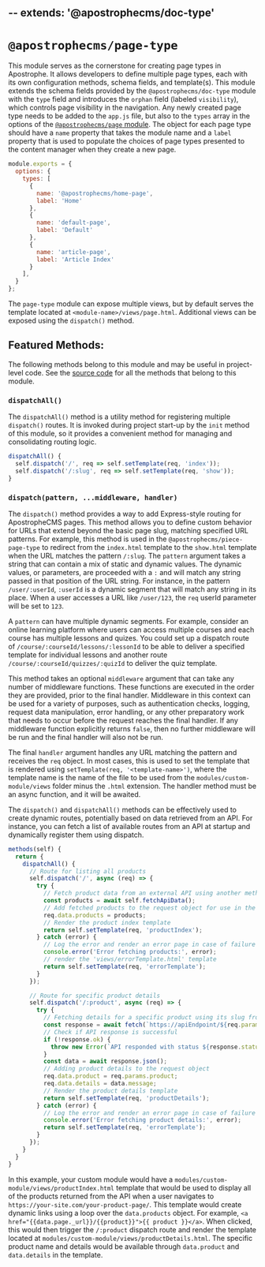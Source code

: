 --
extends: '@apostrophecms/doc-type'
---

# `@apostrophecms/page-type`

<AposRefExtends :module="$frontmatter.extends" />

This module serves as the cornerstone for creating page types in Apostrophe. It allows developers to define multiple page types, each with its own configuration methods, schema fields, and template(s). This module extends the schema fields provided by the `@apostrophecms/doc-type` module with the `type` field and introduces the `orphan` field (labeled `visibility`), which controls page visibility in the navigation. Any newly created page type needs to be added to the `app.js` file, but also to the `types` array in the options of the [`@apostrophecms/page` module](/reference/modules/page.html). The object for each page type should have a `name` property that takes the module name and a `label` property that is used to populate the choices of page types presented to the content manager when they create a new page.

<AposCodeBlock>

```javascript
module.exports = {
  options: {
    types: [
      {
        name: '@apostrophecms/home-page',
        label: 'Home'
      },
      {
        name: 'default-page',
        label: 'Default'
      },
      {
        name: 'article-page',
        label: 'Article Index'
      }
    ],
  }
};
```
  <template v-slot:caption>
    modules/@apostrophecms/page/index.js
  </template>

</AposCodeBlock>

The `page-type` module can expose multiple views, but by default serves the template located at `<module-name>/views/page.html`. Additional views can be exposed using the `dispatch()` method.

## Featured Methods:
The following methods belong to this module and may be useful in project-level code. See the [source code](https://github.com/apostrophecms/apostrophe/tree/main/modules/%40apostrophecms/page-type) for all the methods that belong to this module.

### `dispatchAll()`
The `dispatchAll()` method is a utility method for registering multiple `dispatch()` routes. It is invoked during project start-up by the `init` method of this module, so it provides a convenient method for managing and consolidating routing logic.

<AposCodeBlock>

```javascript
dispatchAll() {
  self.dispatch('/', req => self.setTemplate(req, 'index'));
  self.dispatch('/:slug', req => self.setTemplate(req, 'show'));
}
```

</AposCodeBlock>

### `dispatch(pattern, ...middleware, handler)`
The `dispatch()` method provides a way to add Express-style routing for ApostropheCMS pages. This method allows you to define custom behavior for URLs that extend beyond the basic page slug, matching specified URL patterns. For example, this method is used in the `@apostrophecms/piece-page-type` to redirect from the `index.html` template to the `show.html` template when the URL matches the pattern `/:slug`. The `pattern` argument takes a string that can contain a mix of static and dynamic values. The dynamic values, or parameters, are proceeded with a `:` and will match any string passed in that position of the URL string. For instance, in the pattern `/user/:userId`, `:userId` is a dynamic segment that will match any string in its place. When a user accesses a URL like `/user/123`, the `req` userId parameter will be set to `123`.

A `pattern` can have multiple dynamic segments. For example, consider an online learning platform where users can access multiple courses and each course has multiple lessons and quizes. You could set up a dispatch route of `/course/:courseId/lessons/:lessonId` to be able to deliver a specified template for individual lessons and another route `/course/:courseId/quizzes/:quizId` to deliver the quiz template.

This method takes an optional `middleware` argument that can take any number of middleware functions. These functions are executed in the order they are provided, prior to the final handler. Middleware in this context can be used for a variety of purposes, such as authentication checks, logging, request data manipulation, error handling, or any other preparatory work that needs to occur before the request reaches the final handler. If any middleware function explicitly returns `false`, then no further middleware will be run and the final handler will also not be run.

The final `handler` argument handles any URL matching the pattern and receives the `req` object. In most cases, this is used to set the template that is rendered using `setTemplate(req, '<template-name>')`, where the template name is the name of the file to be used from the `modules/custom-module/views` folder minus the `.html` extension. The handler method must be an async function, and it will be awaited.

The `dispatch()` and `dispatchAll()` methods can be effectively used to create dynamic routes, potentially based on data retrieved from an API. For instance, you can fetch a list of available routes from an API at startup and dynamically register them using dispatch.

```javascript
methods(self) {
  return {
    dispatchAll() {
      // Route for listing all products
      self.dispatch('/', async (req) => {
        try {
          // Fetch product data from an external API using another method
          const products = await self.fetchApiData();
          // Add fetched products to the request object for use in the template
          req.data.products = products;
          // Render the product index template
          return self.setTemplate(req, 'productIndex');
        } catch (error) {
          // Log the error and render an error page in case of failure
          console.error('Error fetching products:', error);
          // render the 'views/errorTemplate.html' template
          return self.setTemplate(req, 'errorTemplate');
        }
      });

      // Route for specific product details
      self.dispatch('/:product', async (req) => {
        try {
          // Fetching details for a specific product using its slug from the URL
          const response = await fetch(`https://apiEndpoint/${req.params.product}`);
          // Check if API response is successful
          if (!response.ok) {
            throw new Error(`API responded with status ${response.status}`);
          }
          const data = await response.json();
          // Adding product details to the request object
          req.data.product = req.params.product;
          req.data.details = data.message;
          // Render the product details template
          return self.setTemplate(req, 'productDetails');
        } catch (error) {
          // Log the error and render an error page in case of failure
          console.error('Error fetching product details:', error);
          return self.setTemplate(req, 'errorTemplate');
        }
      });
    }
  }
}

```
In this example, your custom module would have a `modules/custom-module/views/productIndex.html` template that would be used to display all of the products returned from the API when a user navigates to `https://your-site.com/your-product-page/`. This template would create dynamic links using a loop over the `data.products` object. For example, <span v-pre>`<a href="{{data.page._url}}/{{product}}">{{ product }}</a>`</span>. When clicked, this would then trigger the `/:product` dispatch route and render the template located at `modules/custom-module/views/productDetails.html`. The specific product name and details would be available through `data.product` and `data.details` in the template.
